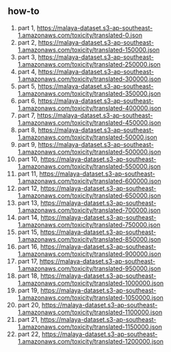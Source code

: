 ## how-to

1. part 1, https://malaya-dataset.s3-ap-southeast-1.amazonaws.com/toxicity/translated-0.json
2. part 2, https://malaya-dataset.s3-ap-southeast-1.amazonaws.com/toxicity/translated-150000.json
3. part 3, https://malaya-dataset.s3-ap-southeast-1.amazonaws.com/toxicity/translated-250000.json
4. part 4, https://malaya-dataset.s3-ap-southeast-1.amazonaws.com/toxicity/translated-300000.json
5. part 5, https://malaya-dataset.s3-ap-southeast-1.amazonaws.com/toxicity/translated-350000.json
6. part 6, https://malaya-dataset.s3-ap-southeast-1.amazonaws.com/toxicity/translated-400000.json
7. part 7, https://malaya-dataset.s3-ap-southeast-1.amazonaws.com/toxicity/translated-450000.json
8. part 8, https://malaya-dataset.s3-ap-southeast-1.amazonaws.com/toxicity/translated-50000.json
9. part 9, https://malaya-dataset.s3-ap-southeast-1.amazonaws.com/toxicity/translated-500000.json
10. part 10, https://malaya-dataset.s3-ap-southeast-1.amazonaws.com/toxicity/translated-550000.json
11. part 11, https://malaya-dataset.s3-ap-southeast-1.amazonaws.com/toxicity/translated-600000.json
12. part 12, https://malaya-dataset.s3-ap-southeast-1.amazonaws.com/toxicity/translated-650000.json
13. part 13, https://malaya-dataset.s3-ap-southeast-1.amazonaws.com/toxicity/translated-700000.json
14. part 14, https://malaya-dataset.s3-ap-southeast-1.amazonaws.com/toxicity/translated-750000.json
15. part 15, https://malaya-dataset.s3-ap-southeast-1.amazonaws.com/toxicity/translated-850000.json
16. part 16, https://malaya-dataset.s3-ap-southeast-1.amazonaws.com/toxicity/translated-900000.json
17. part 17, https://malaya-dataset.s3-ap-southeast-1.amazonaws.com/toxicity/translated-950000.json
18. part 18, https://malaya-dataset.s3-ap-southeast-1.amazonaws.com/toxicity/translated-1000000.json
19. part 19, https://malaya-dataset.s3-ap-southeast-1.amazonaws.com/toxicity/translated-1050000.json
20. part 20, https://malaya-dataset.s3-ap-southeast-1.amazonaws.com/toxicity/translated-1100000.json
21. part 21, https://malaya-dataset.s3-ap-southeast-1.amazonaws.com/toxicity/translated-1150000.json
22. part 22, https://malaya-dataset.s3-ap-southeast-1.amazonaws.com/toxicity/translated-1200000.json
